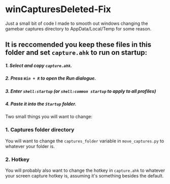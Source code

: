 # winCapturesDeleted-Fix
Just a small bit of code I made to smooth out windows changing the gamebar captures directory to AppData/Local/Temp for some reason.

## It is reccomended you keep these files in this folder and set `capture.ahk` to run on startup:
##### 1. Select and copy `capture.ahk`.
##### 2. Press `Win + R` to open the Run dialogue.
##### 3. Enter `shell:startup` (or `shell:common startup` to apply to all profiles)
##### 4. Paste it into the `Startup` folder.

Two small things you will want to change:
### 1. Captures folder directory
You will want to change the `captures_folder` variable in `move_captures.py` to whatever your folder is.

### 2. Hotkey
You will probably also want to change the hotkey in `capture.ahk` to whatever your screen capture hotkey is, assuming it's something besides the default.
